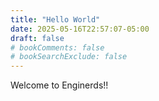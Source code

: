 ```yaml
---
title: "Hello World"
date: 2025-05-16T22:57:07-05:00
draft: false
# bookComments: false
# bookSearchExclude: false
---
```

Welcome to Enginerds!!
